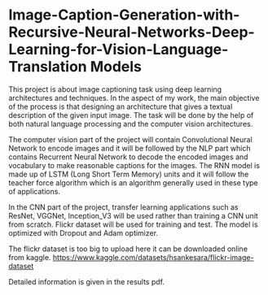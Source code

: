 # Image-Caption-Generation-with-Recursive-Neural-Networks-Deep-Learning-for-Vision-Language-Translation Models


This project is about image captioning task using deep learning architectures and techniques. In the aspect of my work, the main objective of the process is that designing an architecture that gives a textual description of the given input image. The task will be done by the help of both natural language processing and the computer vision architectures. 

The computer vision part of the project will contain Convolutional Neural Network to encode images and it will be followed by the NLP part which contains Recurrent Neural Network to decode the encoded images and vocabulary to make reasonable captions for the images. The RNN model is made up of LSTM (Long Short Term Memory) units and it will follow the teacher force algorithm which is an algorithm generally used in these type of applications. 

In the CNN part of the project, transfer learning applications such as ResNet, VGGNet, Inception_V3 will be used rather than training a CNN unit from scratch.  Flickr dataset will be used for training and test. The model is optimized with Dropout and Adam optimizer. 


The flickr dataset is too big to upload here it can be downloaded online from kaggle.
https://www.kaggle.com/datasets/hsankesara/flickr-image-dataset


Detailed information is given in the results pdf. 
